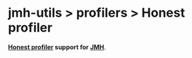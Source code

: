 jmh-utils > profilers > Honest profiler
=====================

**[Honest profiler](https://github.com/RichardWarburton/honest-profiler) support for [JMH](http://openjdk.java.net/projects/code-tools/jmh)**.
